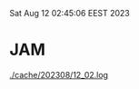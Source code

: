 Sat Aug 12 02:45:06 EEST 2023
# JAM
<a href='./cache/202308/12_02.log'>./cache/202308/12_02.log</a>
